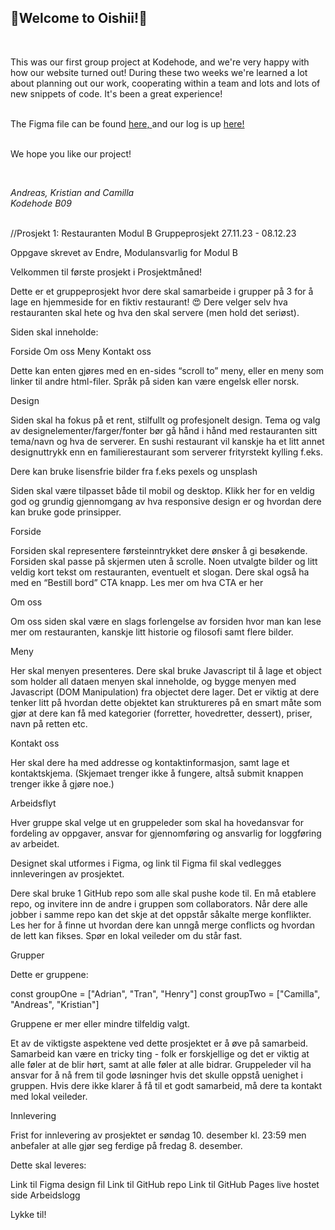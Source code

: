 <h2>🍣Welcome to Oishii!🍣</h2>
<br>

<p>This was our first group project at Kodehode, and we're very happy with how our website turned out!
During these two weeks we're learned a lot about planning out our work, cooperating within a team and lots and lots of new snippets of code. 
It's been a great experience!
<br>
<br>

The Figma file can be found <a href="https://www.figma.com/file/c1bC7AXSus1ngLlzusfHKf/Untitled?type=design&node-id=23%3A40&mode=design&t=QNhrb3J2mFjiNvAO-1"> here,  </a>
and our log is up <a href="https://docs.google.com/document/d/1do5jnazj7BKZ2q63Nx1-v2sM2_A4Th1k_B-6cuEb7lQ/edit?usp=sharing"> here!</a> 
<br>
<br>


We hope you like our project!</p>

<br>

<i>Andreas, Kristian and Camilla
<br>
Kodehode B09</i>
<br>
<br>

//Prosjekt 1: Restauranten
Modul B Gruppeprosjekt
27.11.23 - 08.12.23

Oppgave skrevet av Endre, Modulansvarlig for Modul B

Velkommen til første prosjekt i Prosjektmåned!

Dette er et gruppeprosjekt hvor dere skal samarbeide i grupper på 3 for å lage en hjemmeside for en fiktiv restaurant! 😍 Dere velger selv hva restauranten skal hete og hva den skal servere (men hold det seriøst).

Siden skal inneholde:

Forside
Om oss
Meny
Kontakt oss

Dette kan enten gjøres med en en-sides “scroll to” meny, eller en meny som linker til andre html-filer. Språk på siden kan være engelsk eller norsk.

Design

Siden skal ha fokus på et rent, stilfullt og profesjonelt design. Tema og valg av designelementer/farger/fonter bør gå hånd i hånd med restauranten sitt tema/navn og hva de serverer. En sushi restaurant vil kanskje ha et litt annet designuttrykk enn en familierestaurant som serverer frityrstekt kylling f.eks. 

Dere kan bruke lisensfrie bilder fra f.eks pexels og unsplash

Siden skal være tilpasset både til mobil og desktop. Klikk her for en veldig god og grundig gjennomgang av hva responsive design er og hvordan dere kan bruke gode prinsipper.

Forside

Forsiden skal representere førsteinntrykket dere ønsker å gi besøkende. Forsiden skal passe på skjermen uten å scrolle. Noen utvalgte bilder og litt veldig kort tekst om restauranten, eventuelt et slogan. Dere skal også ha med en “Bestill bord” CTA knapp. Les mer om hva CTA er her

Om oss

Om oss siden skal være en slags forlengelse av forsiden hvor man kan lese mer om restauranten, kanskje litt historie og filosofi samt flere bilder.

Meny

Her skal menyen presenteres. Dere skal bruke Javascript til å lage et object som holder all dataen menyen skal inneholde, og bygge menyen med Javascript (DOM Manipulation) fra objectet dere lager. Det er viktig at dere tenker litt på hvordan dette objektet kan struktureres på en smart måte som gjør at dere kan få med kategorier (forretter, hovedretter, dessert), priser, navn på retten etc.

Kontakt oss

Her skal dere ha med addresse og kontaktinformasjon, samt lage et kontaktskjema. (Skjemaet trenger ikke å fungere, altså submit knappen trenger ikke å gjøre noe.)


Arbeidsflyt

Hver gruppe skal velge ut en gruppeleder som skal ha hovedansvar for fordeling av oppgaver, ansvar for gjennomføring og ansvarlig for loggføring av arbeidet.

Designet skal utformes i Figma, og link til Figma fil skal vedlegges innleveringen av prosjektet.

Dere skal bruke 1 GitHub repo som alle skal pushe kode til. En må etablere repo, og invitere inn de andre i gruppen som collaborators. Når dere alle jobber i samme repo kan det skje at det oppstår såkalte merge konflikter. Les her for å finne ut hvordan dere kan unngå merge conflicts og hvordan de lett kan fikses. Spør en lokal veileder om du står fast.

Grupper

Dette er gruppene:

const groupOne = ["Adrian", "Tran", "Henry"]
const groupTwo = ["Camilla", "Andreas", "Kristian"]


Gruppene er mer eller mindre tilfeldig valgt.

Et av de viktigste aspektene ved dette prosjektet er å øve på samarbeid. Samarbeid kan være en tricky ting - folk er forskjellige og det er viktig at alle føler at de blir hørt, samt at alle føler at alle bidrar. Gruppeleder vil ha ansvar for å nå frem til gode løsninger hvis det skulle oppstå uenighet i gruppen. Hvis dere ikke klarer å få til et godt samarbeid, må dere ta kontakt med lokal veileder.

Innlevering

Frist for innlevering av prosjektet er søndag 10. desember kl. 23:59 men anbefaler at alle gjør seg ferdige på fredag 8. desember.

Dette skal leveres:

Link til Figma design fil
Link til GitHub repo
Link til GitHub Pages live hostet side
Arbeidslogg

Lykke til!

